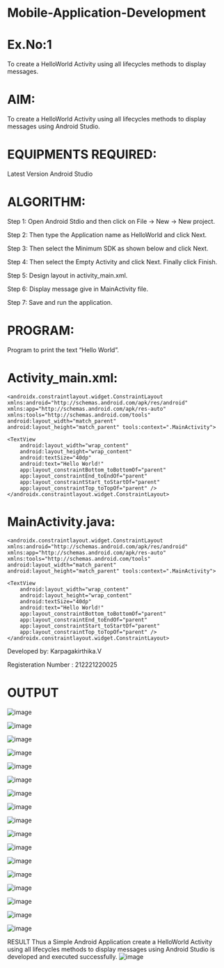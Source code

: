 # Mobile-Application-Development
# Ex.No:1

To create a HelloWorld Activity using all lifecycles methods to display messages.

# AIM:
To create a HelloWorld Activity using all lifecycles methods to display messages using Android Studio.

# EQUIPMENTS REQUIRED:
Latest Version Android Studio

# ALGORITHM:

Step 1: Open Android Stdio and then click on File -> New -> New project.

Step 2: Then type the Application name as HelloWorld and click Next.

Step 3: Then select the Minimum SDK as shown below and click Next.

Step 4: Then select the Empty Activity and click Next. Finally click Finish.

Step 5: Design layout in activity_main.xml.

Step 6: Display message give in MainActivity file.

Step 7: Save and run the application.

# PROGRAM:
Program to print the text “Hello World”.

# Activity_main.xml:
```
<androidx.constraintlayout.widget.ConstraintLayout xmlns:android="http://schemas.android.com/apk/res/android" xmlns:app="http://schemas.android.com/apk/res-auto" xmlns:tools="http://schemas.android.com/tools" android:layout_width="match_parent" android:layout_height="match_parent" tools:context=".MainActivity">

<TextView
    android:layout_width="wrap_content"
    android:layout_height="wrap_content"
    android:textSize="40dp"
    android:text="Hello World!"
    app:layout_constraintBottom_toBottomOf="parent"
    app:layout_constraintEnd_toEndOf="parent"
    app:layout_constraintStart_toStartOf="parent"
    app:layout_constraintTop_toTopOf="parent" />
</androidx.constraintlayout.widget.ConstraintLayout>
```
# MainActivity.java:
```
<androidx.constraintlayout.widget.ConstraintLayout xmlns:android="http://schemas.android.com/apk/res/android" xmlns:app="http://schemas.android.com/apk/res-auto" xmlns:tools="http://schemas.android.com/tools" android:layout_width="match_parent" android:layout_height="match_parent" tools:context=".MainActivity">

<TextView
    android:layout_width="wrap_content"
    android:layout_height="wrap_content"
    android:textSize="40dp"
    android:text="Hello World!"
    app:layout_constraintBottom_toBottomOf="parent"
    app:layout_constraintEnd_toEndOf="parent"
    app:layout_constraintStart_toStartOf="parent"
    app:layout_constraintTop_toTopOf="parent" />
</androidx.constraintlayout.widget.ConstraintLayout>
```
Developed by: Karpagakirthika.V

Registeration Number : 212221220025

# OUTPUT

![image](https://github.com/KARPAGAKIRTHIKA/Mobile-Application-Development/assets/103020162/f1707ff1-921a-4031-b4cf-17a200e423a9)

![image](https://github.com/KARPAGAKIRTHIKA/Mobile-Application-Development/assets/103020162/d41b69d3-8db6-4ce1-87c4-0dda12f2fd87)

![image](https://github.com/KARPAGAKIRTHIKA/Mobile-Application-Development/assets/103020162/c8ddb254-9483-4d2b-bb0a-5b033fdc8a84)

![image](https://github.com/KARPAGAKIRTHIKA/Mobile-Application-Development/assets/103020162/555a07a4-bf11-48c4-865a-1c3c9bcdc4f7)

![image](https://github.com/KARPAGAKIRTHIKA/Mobile-Application-Development/assets/103020162/cf3d2623-f5a2-4cd7-8d2f-7f14b5be7cbd)

![image](https://github.com/KARPAGAKIRTHIKA/Mobile-Application-Development/assets/103020162/1ffcd6f0-57e8-45a4-93f3-420b368154a8)

![image](https://github.com/KARPAGAKIRTHIKA/Mobile-Application-Development/assets/103020162/0300d1ae-110a-44c6-b65c-6514b19aba89)

![image](https://github.com/KARPAGAKIRTHIKA/Mobile-Application-Development/assets/103020162/57b59a0c-2324-4796-bf40-895311caba08)

![image](https://github.com/KARPAGAKIRTHIKA/Mobile-Application-Development/assets/103020162/84770b56-f9ce-40c2-becf-731c2e64b2d2)

![image](https://github.com/KARPAGAKIRTHIKA/Mobile-Application-Development/assets/103020162/ed3fa4f1-2b14-4a20-ac0f-b8cda8b07d14)

![image](https://github.com/KARPAGAKIRTHIKA/Mobile-Application-Development/assets/103020162/83991fc5-300b-43db-8e81-9e2d2871cc52)

![image](https://github.com/KARPAGAKIRTHIKA/Mobile-Application-Development/assets/103020162/994b9239-071a-4539-be90-60e382caa8ae)

![image](https://github.com/KARPAGAKIRTHIKA/Mobile-Application-Development/assets/103020162/b9c2da0e-7a87-48c3-942d-95f5379602e4)

![image](https://github.com/KARPAGAKIRTHIKA/Mobile-Application-Development/assets/103020162/fa481722-393d-4139-b72c-f72d7024a226)

![image](https://github.com/KARPAGAKIRTHIKA/Mobile-Application-Development/assets/103020162/bf8d4548-eebe-4aae-b4dd-23aef75b87b5)

![image](https://github.com/KARPAGAKIRTHIKA/Mobile-Application-Development/assets/103020162/0ff18b9b-486e-438a-9a45-320354f54f0d)

![image](https://github.com/KARPAGAKIRTHIKA/Mobile-Application-Development/assets/103020162/41101add-ea6d-4989-b488-cde5d04317eb)



RESULT
Thus a Simple Android Application create a HelloWorld Activity using all lifecycles methods to display messages using Android Studio is developed and executed successfully.
![image](https://github.com/KARPAGAKIRTHIKA/Mobile-Application-Development/assets/103020162/f1707ff1-921a-4031-b4cf-17a200e423a9)

